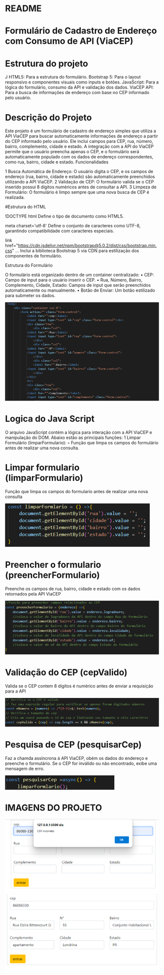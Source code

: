 # README
# Formulário de Cadastro de Endereço com Consumo de API (ViaCEP)

# Estrutura do projeto
 J
HTML5: Para a estrutura do formulário.
Bootstrap 5: Para o layout responsivo e componentes visuais como inputs e botões.
JavaScript: Para a lógica do formulário, consumo da API e validação dos dados.
ViaCEP API: Para a busca de informações de endereço com base no CEP informado pelo usuário.

# Descrição do Projeto

Este projeto é um formulário de cadastro de endereço simples que utiliza a API ViaCEP para buscar automaticamente informações de endereço a partir do CEP informado pelo usuário. Ele inclui campos para CEP, rua, número, bairro, complemento, cidade e estado. A integração com a API do ViaCEP permite que o usuário preencha apenas o CEP, e o formulário será automaticamente populado com os dados de endereço correspondentes, como rua, bairro, cidade e estado.
Funcionalidades

1 Busca Automática de Endereço: O usuário digita o CEP, e os campos de endereço (rua, bairro, cidade e estado) são automaticamente preenchidos utilizando a API ViaCEP.
2 Validação de CEP: O formulário valida se o CEP inserido possui 8 dígitos numéricos antes de consultar a API.
3 Limpeza de Formulário: O formulário é limpo sempre que uma nova busca de CEP é realizada.

#Estrutura do HTML

!DOCTYPE html
Define o tipo de documento como HTML5.

meta charset='utf-8'
Define o conjunto de caracteres como UTF-8, garantindo compatibilidade com caracteres especiais.

link href="https://cdn.jsdelivr.net/npm/bootstrap@5.0.2/dist/css/bootstrap.min.css" ...
Inclui a biblioteca Bootstrap 5 via CDN para estilização dos componentes de formulário.

Estrutura do Formulário

O formulário está organizado dentro de um container centralizado:
• CEP: Campo de input para o usuário inserir o CEP.
• Rua, Número, Bairro, Complemento, Cidade, Estado: Campos de input que serão preenchidos automaticamente ou manualmente.
• Botão de Enviar: Um botão estilizado para submeter os dados.

![acao-de-preenchimento](img/print-1.png)

# Logica do Java Script

O arquivo JavaScript contém a lógica para interação com a API ViaCEP e manipulação do DOM. Abaixo estão as principais funções:
1 Limpar Formulário (limparFormulario):
◦ Função que limpa os campos do formulário antes de realizar uma nova consulta.

# Limpar formulario (limparFormulario)

Função que limpa os campos do formulario antes de realizar uma nova consulta

![acao-de-preenchimento](img/print-2.png)

# Preencher o formulario (preencherFormulario)

Preenche os campos de rua, bairro, cidade e estado com os dados retornados pela API ViaCEP

![acao-de-preenchimento](img/print-3.png)

# Validação do CEP (cepValido)

Valida se o CEP contem 8 dígitos é numérico antes de enviar a requisição para a API

![acao-de-preenchimento](img/print-4.png)

# Pesquisa de CEP (pesquisarCep)

Faz a chamda assíncrona á API ViaCEP, obém os dados do endereço e preenche o formulário.
Se o CEP for inválido ou não encontrado, exibe uma mensagem de erro.

![acao-de-preenchimento](img/prin-5.png)

# IMAGENS DO PROJETO

![acao-de-preenchimento](img/prin-6.png)
![acao-de-preenchimento](img/print-7.png)